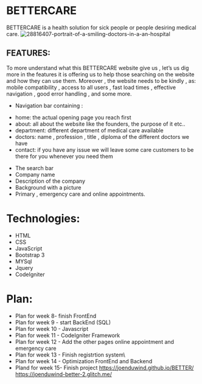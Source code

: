 # BETTERCARE
BETTERCARE is a health solution for sick people or people desiring medical care.
![28816407-portrait-of-a-smiling-doctors-in-a-an-hospital](https://user-images.githubusercontent.com/56625851/68460451-e4538f80-0242-11ea-9d84-4172355dbd83.jpg)

## FEATURES:
To more understand what this BETTERCARE  website give us , let’s us dig more in the features it is offering us to help those searching on the website and how they can use them. Moreover , the website needs to be kindly , as: mobile compatibility , access to all users ,  fast load times ,  effective navigation , good error handling , and some more.
* Navigation bar containing :
 - home: the actual opening page you reach first          
  -  about: all about the website like the founders, the purpose of it etc..         
  - department: different department of medical care available                     
  - doctors: name , profession , title , diploma of the different doctors we have  
 - contact: if you have any issue we will leave some care customers to be there for you whenever you need them
* The search bar
* Company name 
* Description of the company
* Background with a picture
* Primary , emergency care and online appointments.

# Technologies:
* HTML
* CSS
* JavaScript
* Bootstrap 3
* MYSql
* Jquery
* CodeIgniter

# Plan:
* Plan for week 8- finish FrontEnd
* Plan for week 9 - start BackEnd (SQL)
* Plan for week 10 - Javascript
* Plan for week 11 - CodeIgniter Framework
* Plan for week 12 - Add the other pages online appointment and emergency care
* Plan for week 13 - Finish registrtion system\
* Plan for week 14 - Optimization FrontEnd and Backend
* Pland for week 15- Finish project
 https://joenduwind.github.io/BETTER/
 https://joenduwind-better-2.glitch.me/


